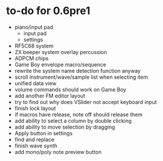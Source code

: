 # to-do for 0.6pre1

- piano/input pad
  - input pad
  - settings
- RF5C68 system
- ZX beeper system overlay percussion
- ADPCM chips
- Game Boy envelope macro/sequence
- rewrite the system name detection function anyway
- scroll instrument/wave/sample list when selecting item
- unified data view
- volume commands should work on Game Boy
- add another FM editor layout
- try to find out why does VSlider not accept keyboard input
- finish lock layout
- if macros have release, note off should release them
- add ability to select a column by double clicking
- add ability to move selection by dragging
- Apply button in settings
- find and replace
- finish wave synth
- add mono/poly note preview button
